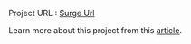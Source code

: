 Project URL : [Surge Url](http://dariaap.surge.sh/login)

Learn more about this project from this [article](https://www.smashingmagazine.com/2020/08/redux-real-world-application/).
